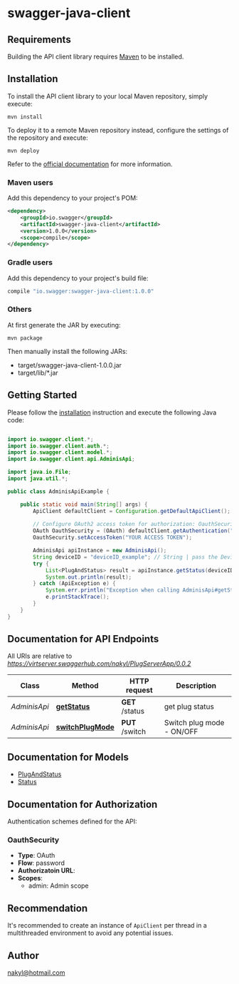 # swagger-java-client

## Requirements

Building the API client library requires [Maven](https://maven.apache.org/) to be installed.

## Installation

To install the API client library to your local Maven repository, simply execute:

```shell
mvn install
```

To deploy it to a remote Maven repository instead, configure the settings of the repository and execute:

```shell
mvn deploy
```

Refer to the [official documentation](https://maven.apache.org/plugins/maven-deploy-plugin/usage.html) for more information.

### Maven users

Add this dependency to your project's POM:

```xml
<dependency>
    <groupId>io.swagger</groupId>
    <artifactId>swagger-java-client</artifactId>
    <version>1.0.0</version>
    <scope>compile</scope>
</dependency>
```

### Gradle users

Add this dependency to your project's build file:

```groovy
compile "io.swagger:swagger-java-client:1.0.0"
```

### Others

At first generate the JAR by executing:

    mvn package

Then manually install the following JARs:

* target/swagger-java-client-1.0.0.jar
* target/lib/*.jar

## Getting Started

Please follow the [installation](#installation) instruction and execute the following Java code:

```java

import io.swagger.client.*;
import io.swagger.client.auth.*;
import io.swagger.client.model.*;
import io.swagger.client.api.AdminisApi;

import java.io.File;
import java.util.*;

public class AdminisApiExample {

    public static void main(String[] args) {
        ApiClient defaultClient = Configuration.getDefaultApiClient();
        
        // Configure OAuth2 access token for authorization: OauthSecurity
        OAuth OauthSecurity = (OAuth) defaultClient.getAuthentication("OauthSecurity");
        OauthSecurity.setAccessToken("YOUR ACCESS TOKEN");

        AdminisApi apiInstance = new AdminisApi();
        String deviceID = "deviceID_example"; // String | pass the Device ID to get status
        try {
            List<PlugAndStatus> result = apiInstance.getStatus(deviceID);
            System.out.println(result);
        } catch (ApiException e) {
            System.err.println("Exception when calling AdminisApi#getStatus");
            e.printStackTrace();
        }
    }
}

```

## Documentation for API Endpoints

All URIs are relative to *https://virtserver.swaggerhub.com/nakyl/PlugServerApp/0.0.2*

Class | Method | HTTP request | Description
------------ | ------------- | ------------- | -------------
*AdminisApi* | [**getStatus**](docs/AdminisApi.md#getStatus) | **GET** /status | get plug status
*AdminisApi* | [**switchPlugMode**](docs/AdminisApi.md#switchPlugMode) | **PUT** /switch | Switch plug mode - ON/OFF


## Documentation for Models

 - [PlugAndStatus](docs/PlugAndStatus.md)
 - [Status](docs/Status.md)


## Documentation for Authorization

Authentication schemes defined for the API:
### OauthSecurity

- **Type**: OAuth
- **Flow**: password
- **Authorizatoin URL**: 
- **Scopes**: 
  - admin: Admin scope


## Recommendation

It's recommended to create an instance of `ApiClient` per thread in a multithreaded environment to avoid any potential issues.

## Author

nakyl@hotmail.com

